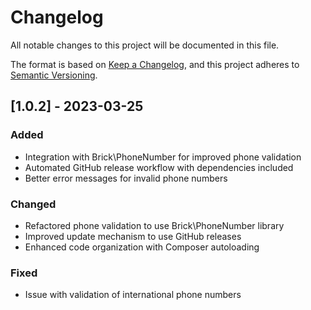 # Changelog

All notable changes to this project will be documented in this file.

The format is based on [Keep a Changelog](https://keepachangelog.com/en/1.0.0/),
and this project adheres to [Semantic Versioning](https://semver.org/spec/v2.0.0.html).

## [1.0.2] - 2023-03-25

### Added
- Integration with Brick\PhoneNumber for improved phone validation
- Automated GitHub release workflow with dependencies included
- Better error messages for invalid phone numbers

### Changed
- Refactored phone validation to use Brick\PhoneNumber library
- Improved update mechanism to use GitHub releases
- Enhanced code organization with Composer autoloading

### Fixed
- Issue with validation of international phone numbers
